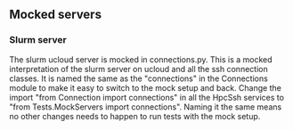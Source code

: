 ## Mocked servers

### Slurm server
The slurm ucloud server is mocked in connections.py.
This is a mocked interpretation of the slurm server on ucloud and all the ssh connection classes. It is named the same as the "connections" in the Connections module to make it easy to switch to the mock setup and back.
Change the import "from Connection import connections" in all the HpcSsh services to "from Tests.MockServers import connections".
Naming it the same means no other changes needs to happen to run tests with the mock setup.